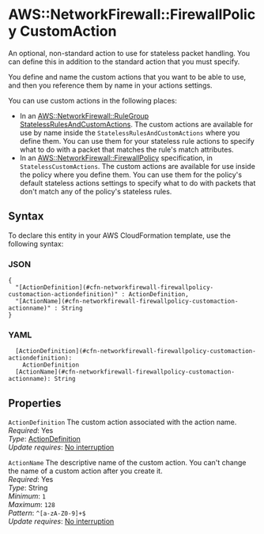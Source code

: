 # AWS::NetworkFirewall::FirewallPolicy CustomAction<a name="aws-properties-networkfirewall-firewallpolicy-customaction"></a>

An optional, non\-standard action to use for stateless packet handling\. You can define this in addition to the standard action that you must specify\. 

You define and name the custom actions that you want to be able to use, and then you reference them by name in your actions settings\. 

You can use custom actions in the following places: 
+ In an [AWS::NetworkFirewall::RuleGroup StatelessRulesAndCustomActions](aws-properties-networkfirewall-rulegroup-statelessrulesandcustomactions.md)\. The custom actions are available for use by name inside the `StatelessRulesAndCustomActions` where you define them\. You can use them for your stateless rule actions to specify what to do with a packet that matches the rule's match attributes\. 
+ In an [AWS::NetworkFirewall::FirewallPolicy](aws-resource-networkfirewall-firewallpolicy.md) specification, in `StatelessCustomActions`\. The custom actions are available for use inside the policy where you define them\. You can use them for the policy's default stateless actions settings to specify what to do with packets that don't match any of the policy's stateless rules\. 

## Syntax<a name="aws-properties-networkfirewall-firewallpolicy-customaction-syntax"></a>

To declare this entity in your AWS CloudFormation template, use the following syntax:

### JSON<a name="aws-properties-networkfirewall-firewallpolicy-customaction-syntax.json"></a>

```
{
  "[ActionDefinition](#cfn-networkfirewall-firewallpolicy-customaction-actiondefinition)" : ActionDefinition,
  "[ActionName](#cfn-networkfirewall-firewallpolicy-customaction-actionname)" : String
}
```

### YAML<a name="aws-properties-networkfirewall-firewallpolicy-customaction-syntax.yaml"></a>

```
  [ActionDefinition](#cfn-networkfirewall-firewallpolicy-customaction-actiondefinition): 
    ActionDefinition
  [ActionName](#cfn-networkfirewall-firewallpolicy-customaction-actionname): String
```

## Properties<a name="aws-properties-networkfirewall-firewallpolicy-customaction-properties"></a>

`ActionDefinition`  <a name="cfn-networkfirewall-firewallpolicy-customaction-actiondefinition"></a>
The custom action associated with the action name\.  
*Required*: Yes  
*Type*: [ActionDefinition](aws-properties-networkfirewall-firewallpolicy-actiondefinition.md)  
*Update requires*: [No interruption](https://docs.aws.amazon.com/AWSCloudFormation/latest/UserGuide/using-cfn-updating-stacks-update-behaviors.html#update-no-interrupt)

`ActionName`  <a name="cfn-networkfirewall-firewallpolicy-customaction-actionname"></a>
The descriptive name of the custom action\. You can't change the name of a custom action after you create it\.  
*Required*: Yes  
*Type*: String  
*Minimum*: `1`  
*Maximum*: `128`  
*Pattern*: `^[a-zA-Z0-9]+$`  
*Update requires*: [No interruption](https://docs.aws.amazon.com/AWSCloudFormation/latest/UserGuide/using-cfn-updating-stacks-update-behaviors.html#update-no-interrupt)